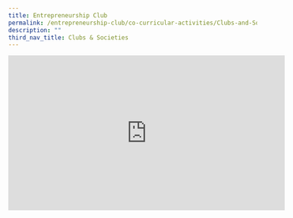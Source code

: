 ```yaml
---
title: Entrepreneurship Club
permalink: /entrepreneurship-club/co-curricular-activities/Clubs-and-Societies/permalink
description: ""
third_nav_title: Clubs & Societies
---
```

<iframe width="560" height="315" src="https://www.youtube.com/embed/Pi2UEReQzrY" title="YouTube video player" frameborder="0" allow="accelerometer; autoplay; clipboard-write; encrypted-media; gyroscope; picture-in-picture" allowfullscreen></iframe>
